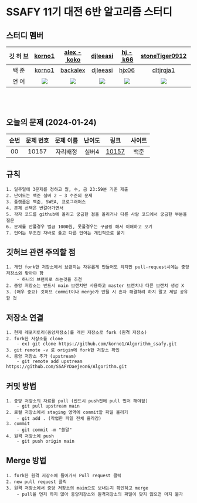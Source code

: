 
# SSAFY 11기 대전 6반 알고리즘 스터디

## 스터디 멤버

|깃&nbsp;허&nbsp;브|[korno1](https://github.com/korno1)|[alex&nbsp;-&nbsp;koko](https://github.com/alex-koko)|[djleeasi](https://github.com/djleeasi)|[hj&nbsp;-&nbsp;k66](https://github.com/hj-k66)| [stoneTiger0912](https://github.com/stoneTiger0912)|[wlsdn2749](https://github.com/wlsdn2749)|[Jungjaehee](https://github.com/Jungjaehee)|[honggyeonghyeon](https://github.com/honggyeonghyeon)|
|:---:|:-----------:|:-----------:|:-----------:|:-----------:|:-----------:|:-----------:|:-----------:|:-----------:|
|백&nbsp;준|[korno1](https://solved.ac/profile/korno1)|[backalex](https://solved.ac/profile/backalex)|[djleeasi](https://solved.ac/profile/djleeasi)|[hjx06](https://solved.ac/profile/hjx06)|[dltjrqja1](https://solved.ac/profile/dltjrqja1)|[wlsdn2749](https://solved.ac/profile/wlsdn2749)|[xxx](https://solved.ac/profile/xxx)|[xxx](https://solved.ac/profile/xxx)
|언&nbsp;어|<img src = "https://img.shields.io/badge/Java-007396?style=flat-square&logo=java&logoColor=white"/>|<img src = "https://img.shields.io/badge/Java-007396?style=flat-square&logo=java&logoColor=white"/>|<img src = "https://img.shields.io/badge/Java-007396?style=flat-square&logo=java&logoColor=white"/>|<img src = "https://img.shields.io/badge/Java-007396?style=flat-square&logo=java&logoColor=white"/>| <img src = "https://img.shields.io/badge/Java-007396?style=flat-square&logo=java&logoColor=white"/>|<img src = "https://img.shields.io/badge/Java-007396?style=flat-square&logo=java&logoColor=white"/>|<img src = "https://img.shields.io/badge/Java-007396?style=flat-square&logo=java&logoColor=white"/>|<img src = "https://img.shields.io/badge/Java-007396?style=flat-square&logo=java&logoColor=white"/>

<br><br>

## 오늘의 문제 (2024-01-24)
| 순번 | 문제 번호 | 문제 이름  | 난이도 | 링크 | 사이트 |
:--: | :---------: | :---------------------: | :------:  | :---------:  | :------: |
| 00 | 10157 | 자리배정 | 실버4 | [10157](https://www.acmicpc.net/problem/2477) |백준|

## 규칙
```
1. 일주일에 3문제를 정하고 월, 수, 금 23:59분 기준 제출
2. 난이도는 백준 실버 2 ~ 3 수준의 문제
3. 플랫폼은 백준, SWEA, 프로그래머스
4. 문제 선택은 번갈아가면서
5. 각자 코드를 github에 올리고 궁금한 점을 올리거나 다른 사람 코드에서 궁금한 부분을 질문
6. 문제를 안풀경우 벌금 1000원, 못풀경우는 구글링 해서 이해하고 오기
7. 언어는 무조건 자바로 풀고 다른 언어는 개인적으로 풀기
```

## 깃허브 관련 주의할 점
```
1. 개인 fork한 저장소에서 브랜치는 자유롭게 만들어도 되지만 pull-request시에는 중앙 저장소와 맞아야 함
	- 하나의 브랜치로 쓰는것을 추천
2. 중앙 저장소는 반드시 main 브랜치만 사용하고 master 브랜치나 다른 브랜치 생성 X
3. (매우 중요) 깃허브 commit이나 merge가 안될 시 혼자 해결하려 하지 말고 제발 공유할 것
```
## 저장소 연결
```
1. 현재 레포지토리(중앙저장소)를 개인 저장소로 fork (원격 저장소)
2. fork한 저장소를 clone
	- ex) git clone https://github.com/korno1/Algorithm_ssafy.git
3. git remote -v 로 origin에 fork한 저장소 확인
4. 중앙 저장소 추가 (upstream)
	- git remote add upstream https://github.com/SSAFYDaejeon6/Algorithm.git
```

## 커밋 방법
```
1. 중앙 저장소의 자료를 pull (반드시 push전에 pull 먼저 해야함)
	- git pull upstream main
2. 로컬 저장소에서 staging 영역에 commit할 파일 올리기
	- git add . (작업한 파일 전체 올라감)
3. commit
	- git commit -m "쓸말"
4. 원격 저장소에 push
	- git push origin main
```

## Merge 방법
```
1. fork한 원격 저장소에 들어가서 Pull request 클릭
2. new pull request 클릭
3. 원격 저장소에서 중앙 저장소의 main으로 보내는지 확인하고 merge
	- pull을 먼저 하지 않아 중앙저장소와 원격저장소의 파일이 맞지 않으면 머지 불가
```
